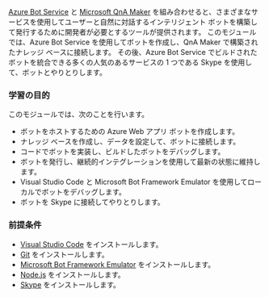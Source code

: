 [Azure Bot Service](https://azure.microsoft.com/en*us/services/bot*service/) と [Microsoft QnA Maker](https://www.qnamaker.ai/) を組み合わせると、さまざまなサービスを使用してユーザーと自然に対話するインテリジェント ボットを構築して発行するために開発者が必要とするツールが提供されます。 このモジュールでは、Azure Bot Service を使用してボットを作成し、QnA Maker で構築されたナレッジ ベースに接続します。 その後、Azure Bot Service でビルドされたボットを統合できる多くの人気のあるサービスの 1 つである Skype を使用して、ボットとやりとりします。

### <a name="learning-objectives"></a>学習の目的

このモジュールでは、次のことを行います。

- ボットをホストするための Azure Web アプリ ボットを作成します。
- ナレッジ ベースを作成し、データを設定して、ボットに接続します。
- コードでボットを実装し、ビルドしたボットをデバッグします。
- ボットを発行し、継続的インテグレーションを使用して最新の状態に維持します。
- Visual Studio Code と Microsoft Bot Framework Emulator を使用してローカルでボットをデバッグします。
- ボットを Skype に接続してやりとりします。

### <a name="prerequisites"></a>前提条件

- [Visual Studio Code](http://code.visualstudio.com) をインストールします。
- [Git](https://git-scm.com) をインストールします。
- [Microsoft Bot Framework Emulator](https://emulator.botframework.com/) をインストールします。
- [Node.js](https://nodejs.org) をインストールします。
- [Skype](https://www.skype.com/en/download-skype/skype-for-computer/) をインストールします。